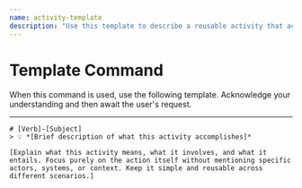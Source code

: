```yaml
---
name: activity-template
description: "Use this template to describe a reusable activity that actors can perform. Activities are organized by concept categories following the company-concept pattern."
---
```

# Template Command

When this command is used, use the following template. Acknowledge your understanding and then await the user's request.

---

````````````
# [Verb]-[Subject]
> 💡 *[Brief description of what this activity accomplishes]*

[Explain what this activity means, what it involves, and what it entails. Focus purely on the action itself without mentioning specific actors, systems, or context. Keep it simple and reusable across different scenarios.]
````````````

